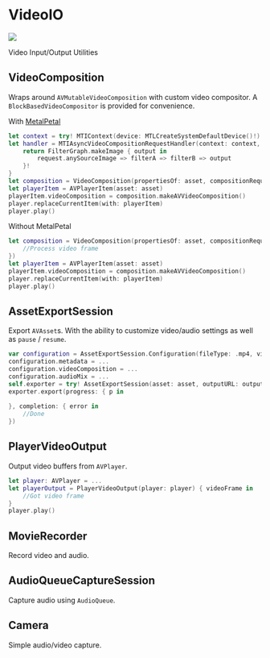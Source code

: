 # VideoIO

![](https://github.com/MetalPetal/VideoIO/workflows/Swift/badge.svg)

Video Input/Output Utilities

## VideoComposition

Wraps around `AVMutableVideoComposition` with custom video compositor. A `BlockBasedVideoCompositor` is provided for convenience.

With [MetalPetal](https://github.com/MetalPetal/MetalPetal)

```Swift
let context = try! MTIContext(device: MTLCreateSystemDefaultDevice()!)
let handler = MTIAsyncVideoCompositionRequestHandler(context: context, tracks: asset.tracks(withMediaType: .video)) {   request in
    return FilterGraph.makeImage { output in
        request.anySourceImage => filterA => filterB => output
    }!
}
let composition = VideoComposition(propertiesOf: asset, compositionRequestHandler: handler.handle(request:))
let playerItem = AVPlayerItem(asset: asset)
playerItem.videoComposition = composition.makeAVVideoComposition()
player.replaceCurrentItem(with: playerItem)
player.play()
```

Without MetalPetal

```Swift
let composition = VideoComposition(propertiesOf: asset, compositionRequestHandler: { request in
    //Process video frame
})
let playerItem = AVPlayerItem(asset: asset)
playerItem.videoComposition = composition.makeAVVideoComposition()
player.replaceCurrentItem(with: playerItem)
player.play()
```

## AssetExportSession

Export `AVAsset`s. With the ability to customize video/audio settings as well as `pause` / `resume`.

```Swift
var configuration = AssetExportSession.Configuration(fileType: .mp4, videoSettings: .h264(videoSize: videoComposition.renderSize), audioSettings: .aac(channels: 2, sampleRate: 44100, bitRate: 128 * 1000))
configuration.metadata = ...
configuration.videoComposition = ...
configuration.audioMix = ...
self.exporter = try! AssetExportSession(asset: asset, outputURL: outputURL, configuration: configuration)
exporter.export(progress: { p in
    
}, completion: { error in
    //Done
})
```

## PlayerVideoOutput

Output video buffers from `AVPlayer`.

```Swift
let player: AVPlayer = ...
let playerOutput = PlayerVideoOutput(player: player) { videoFrame in
    //Got video frame
}
player.play()
```

## MovieRecorder

Record video and audio.

## AudioQueueCaptureSession

Capture audio using `AudioQueue`.

## Camera

Simple audio/video capture.

